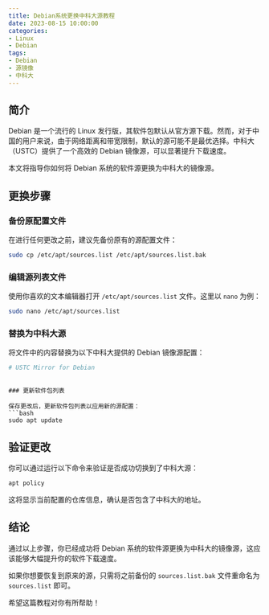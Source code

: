 ```yaml
---
title: Debian系统更换中科大源教程
date: 2023-08-15 10:00:00
categories: 
- Linux
- Debian
tags:
- Debian
- 源镜像
- 中科大
---
```


## 简介

Debian 是一个流行的 Linux 发行版，其软件包默认从官方源下载。然而，对于中国的用户来说，由于网络距离和带宽限制，默认的源可能不是最优选择。中科大（USTC）提供了一个高效的 Debian 镜像源，可以显著提升下载速度。

本文将指导你如何将 Debian 系统的软件源更换为中科大的镜像源。

## 更换步骤

### 备份原配置文件

在进行任何更改之前，建议先备份原有的源配置文件：
```bash
sudo cp /etc/apt/sources.list /etc/apt/sources.list.bak                                                                                                                                                                                                                  
```

### 编辑源列表文件

使用你喜欢的文本编辑器打开 `/etc/apt/sources.list` 文件。这里以 `nano` 为例：
```bash
sudo nano /etc/apt/sources.list  
```

### 替换为中科大源

将文件中的内容替换为以下中科大提供的 Debian 镜像源配置：
```bash
# USTC Mirror for Debian  
```


```

### 更新软件包列表

保存更改后，更新软件包列表以应用新的源配置：
```bash
sudo apt update
```

## 验证更改

你可以通过运行以下命令来验证是否成功切换到了中科大源：
```bash
apt policy
```

这将显示当前配置的仓库信息，确认是否包含了中科大的地址。

## 结论

通过以上步骤，你已经成功将 Debian 系统的软件源更换为中科大的镜像源，这应该能够大幅提升你的软件下载速度。

如果你想要恢复到原来的源，只需将之前备份的 `sources.list.bak` 文件重命名为 `sources.list` 即可。

希望这篇教程对你有所帮助！